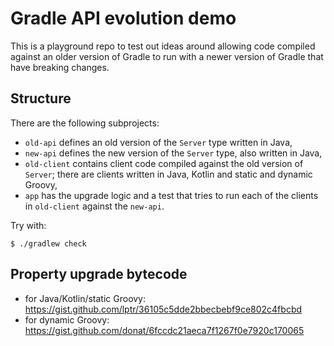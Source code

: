 # Gradle API evolution demo

This is a playground repo to test out ideas around allowing code compiled against an older version of Gradle to run with a newer version of Gradle that have breaking changes.

## Structure

There are the following subprojects:

- `old-api` defines an old version of the `Server` type written in Java,
- `new-api` defines the new version of the `Server` type, also written in Java,
- `old-client` contains client code compiled against the old version of `Server`; there are clients written in Java, Kotlin and static and dynamic Groovy,
- `app` has the upgrade logic and a test that tries to run each of the clients in `old-client` against the `new-api`.

Try with:

```shell
$ ./gradlew check
```

## Property upgrade bytecode

- for Java/Kotlin/static Groovy: https://gist.github.com/lptr/36105c5dde2bbecbebf9ce802c4fbcbd
- for dynamic Groovy: https://gist.github.com/donat/6fccdc21aeca7f1267f0e7920c170065
